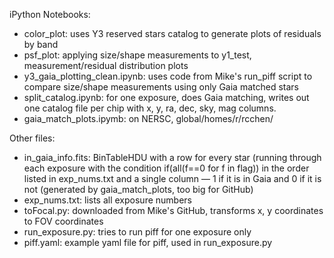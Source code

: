 iPython Notebooks:
  - color_plot: uses Y3 reserved stars catalog to generate plots of residuals by band
  - psf_plot: applying size/shape measurements to y1_test, measurement/residual distribution plots
  - y3_gaia_plotting_clean.ipynb: uses code from Mike's run_piff script to compare size/shape measurements using only Gaia matched stars
  - split_catalog.ipynb: for one exposure, does Gaia matching, writes out one catalog file per chip with x, y, ra, dec, sky, mag columns.
  - gaia_match_plots.ipymb: on NERSC, global/homes/r/rcchen/

Other files:
- in_gaia_info.fits: BinTableHDU with a row for every star (running through each exposure with the condition if(all(f==0 for f in flag)) in the order listed in exp\_nums.txt and a single column — 1 if it is in Gaia and 0 if it is not (generated by gaia_match_plots, too big for GitHub)
- exp_nums.txt: lists all exposure numbers
- toFocal.py: downloaded from Mike's GitHub, transforms x, y coordinates to FOV coordinates
- run_exposure.py: tries to run piff for one exposure only
- piff.yaml: example yaml file for piff, used in run_exposure.py

